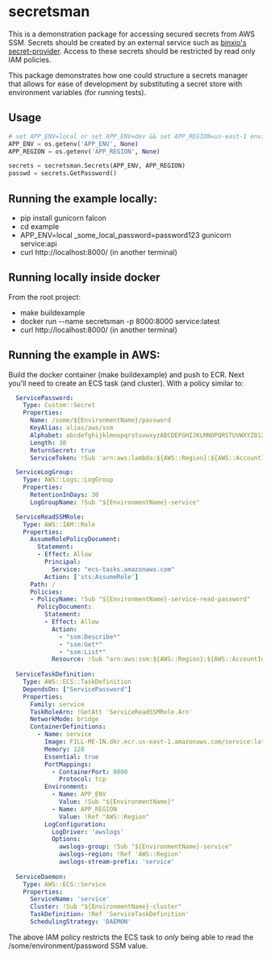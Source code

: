 # secretsman
This is a demonstration package for accessing secured secrets from AWS SSM. Secrets should be created by an external service such as [binxio's secret-provider](https://github.com/binxio/cfn-secret-provider). Access to these secrets should be restricted by read only IAM policies. 

This package demonstrates how one could structure a secrets manager that allows for ease of development by substituting a secret store with environment variables (for running tests).

## Usage 
```python 
# set APP_ENV=local or set APP_ENV=dev && set APP_REGION=us-east-1 environment variables.
APP_ENV = os.getenv('APP_ENV', None)
APP_REGION = os.getenv('APP_REGION', None)

secrets = secretsman.Secrets(APP_ENV, APP_REGION)
passwd = secrets.GetPassword()
```

## Running the example locally:
- pip install gunicorn falcon
- cd example 
- APP_ENV=local _some_local_password=password123 gunicorn service:api
- curl http://localhost:8000/ (in another terminal)

## Running locally inside docker
From the root project:
- make buildexample
- docker run --name secretsman -p 8000:8000 service:latest
- curl http://localhost:8000/ (in another terminal)

## Running the example in AWS:
Build the docker container (make buildexample) and push to ECR. Next you'll need to create an ECS task (and cluster). 
With a policy similar to:
```YAML
  ServicePassword:
    Type: Custom::Secret
    Properties:
      Name: /some/${EnvironmentName}/password
      KeyAlias: alias/aws/ssm
      Alphabet: abcdefghijklmnopqrstuvwxyzABCDEFGHIJKLMNOPQRSTUVWXYZ0123456789
      Length: 30
      ReturnSecret: true
      ServiceToken: !Sub 'arn:aws:lambda:${AWS::Region}:${AWS::AccountId}:function:binxio-cfn-secret-provider'

  ServiceLogGroup:
    Type: AWS::Logs::LogGroup
    Properties:
      RetentionInDays: 30
      LogGroupName: !Sub "${EnvironmentName}-service"

  ServiceReadSSMRole:
    Type: AWS::IAM::Role
    Properties:
      AssumeRolePolicyDocument:
        Statement:
        - Effect: Allow
          Principal:
            Service: "ecs-tasks.amazonaws.com"
          Action: ['sts:AssumeRole']
      Path: /
      Policies:
      - PolicyName: !Sub "${EnvironmentName}-service-read-password"
        PolicyDocument:
          Statement:
          - Effect: Allow
            Action:
              - "ssm:Describe*"
              - "ssm:Get*"
              - "ssm:List*"
            Resource: !Sub "arn:aws:ssm:${AWS::Region}:${AWS::AccountId}:parameter/some/${EnvironmentName}/password"
  
  ServiceTaskDefinition:
    Type: AWS::ECS::TaskDefinition
    DependsOn: ["ServicePassword"]
    Properties:
      Family: service
      TaskRoleArn: !GetAtt 'ServiceReadSSMRole.Arn'
      NetworkMode: bridge
      ContainerDefinitions:
        - Name: service
          Image: FILL-ME-IN.dkr.ecr.us-east-1.amazonaws.com/service:latest
          Memory: 128
          Essential: true
          PortMappings:
            - ContainerPort: 8000
              Protocol: tcp
          Environment: 
            - Name: APP_ENV
              Value: !Sub "${EnvironmentName}"
            - Name: APP_REGION
              Value: !Ref "AWS::Region"
          LogConfiguration:
            LogDriver: 'awslogs'
            Options:
              awslogs-group: !Sub "${EnvironmentName}-service"
              awslogs-region: !Ref 'AWS::Region'
              awslogs-stream-prefix: 'service'
  
  ServiceDaemon:
    Type: AWS::ECS::Service
    Properties:
      ServiceName: 'service'
      Cluster: !Sub "${EnvironmentName}-cluster"
      TaskDefinition: !Ref 'ServiceTaskDefinition'
      SchedulingStrategy: 'DAEMON'
```

The above IAM policy restricts the ECS task to *only* being able to read the /some/environment/password SSM value. 